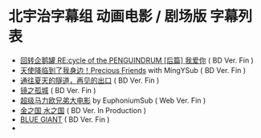 # 北宇治字幕组 动画电影 / 剧场版 字幕列表
- [回转企鹅罐 RE:cycle of the PENGUINDRUM [后篇] 我爱你]()  ( BD Ver. Fin )
- [天使降临到了我身边！Precious Friends](https://github.com/MingYSub/SubsArchive/tree/main/Archive/Watashi%20ni%20Tenshi%20ga%20Maiorita!%20Precious%20Friends) with MingYSub ( BD Ver. Fin )
- [通往夏天的隧道，再见的出口](https://github.com/Kitauji-Sub/Subtitles/blob/main/Movie/Natsu%20e%20no%20Tunnel,%20Sayonara%20no%20Deguchi/README.md)  ( BD Ver. Fin )
- [镜之孤城](https://github.com/Kitauji-Sub/Subtitles/blob/main/Movie/Kagami%20no%20Kojou/README.md)  ( BD Ver. Fin )
- [超级马力欧兄弟大电影]() by EuphoniumSub ( Web Ver. Fin )
- [金之国 水之国]()  ( BD Ver. In Production )
- [BLUE GIANT](https://github.com/Kitauji-Sub/Subtitles/blob/main/Movie/BLUE%20GIANT/README.md)  ( BD Ver. Fin )
- 
